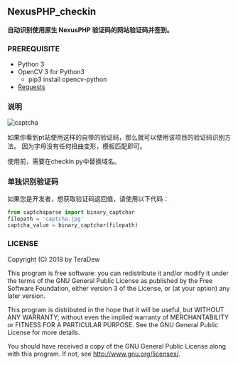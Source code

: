 ## NexusPHP_checkin

__自动识别使用原生 NexusPHP 验证码的网站验证码并签到。__

### PREREQUISITE

* Python 3
* OpenCV 3 for Python3
  - pip3 install opencv-python
* [Requests](https://github.com/requests/requests)

### 说明

![captcha](https://ww1.sinaimg.cn/large/005YhI8igy1fvn3kgbfjej3046014a9v)

如果你看到pt站使用这样的自带的验证码，那么就可以使用该项目的验证码识别方法。
因为字母没有任何扭曲变形，模板匹配即可。

使用前，需要在checkin.py中替换域名。

### 单独识别验证码

如果您是开发者，想获取验证码返回值，请使用以下代码：

```python
from captchaparse import binary_captchar
filepath = 'captcha.jpg'
captcha_value = binary_captchar(filepath)
```


### LICENSE

Copyright (C) 2018 by TeraDew

This program is free software: you can redistribute it and/or modify
it under the terms of the GNU General Public License as published by
the Free Software Foundation, either version 3 of the License, or
(at your option) any later version.

This program is distributed in the hope that it will be useful,
but WITHOUT ANY WARRANTY; without even the implied warranty of
MERCHANTABILITY or FITNESS FOR A PARTICULAR PURPOSE.  See the
GNU General Public License for more details.

You should have received a copy of the GNU General Public License
along with this program. If not, see <http://www.gnu.org/licenses/>.
